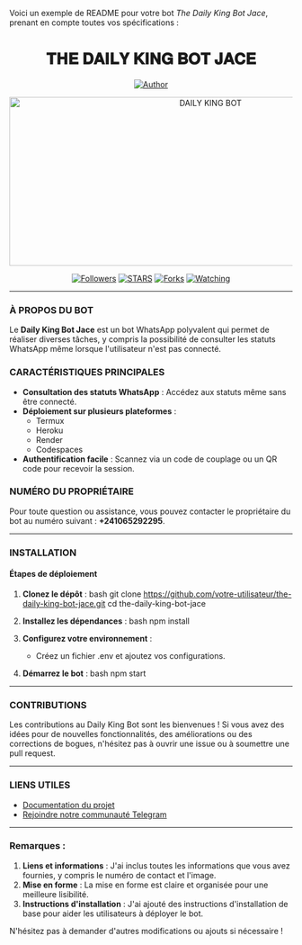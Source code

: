 Voici un exemple de README pour votre bot *The Daily King Bot Jace*, prenant en compte toutes vos spécifications :

<h1 align="center">𝐓𝐇𝐄 𝐃𝐀𝐈𝐋𝐘 𝐊𝐈𝐍𝐆 𝐁𝐎𝐓 𝐉𝐀𝐂𝐄</h1>
<p align="center">
<a href="https://tristanmdarajace.com"><img title="Author" src="https://img.shields.io/badge/THE_DAILY_KING_BOT-black?style=for-the-badge&logo=github"></a>
</p>

<p align="center">
<img alt="DAILY KING BOT" width="700" height="300" src="https://telegra.ph/file/4370bca28c3c155f9be78.jpg">
</p>

<p align="center">
<a href="https://github.com/franceking1?tab=followers"><img title="Followers" src="https://img.shields.io/github/followers/franceking1?label=Followers&style=social"></a>
<a href="https://github.com/franceking1/Flash-Md/stargazers/"><img title="STARS" src="https://img.shields.io/github/stars/franceking1/Flash-Md?&style=social"></a>
<a href="https://github.com/franceking1/Flash-Md/network/members"><img title="Forks" src="https://img.shields.io/github/forks/franceking1/Flash-Md?style=social"></a>
<a href="https://github.com/franceking1/Flash-Md/watchers"><img title="Watching" src="https://img.shields.io/github/watchers/franceking1/Flash-Md?label=Watching&style=social"></a>
</p>

***

### À PROPOS DU BOT

Le **Daily King Bot Jace** est un bot WhatsApp polyvalent qui permet de réaliser diverses tâches, y compris la possibilité de consulter les statuts WhatsApp même lorsque l'utilisateur n'est pas connecté. 

### CARACTÉRISTIQUES PRINCIPALES

- **Consultation des statuts WhatsApp** : Accédez aux statuts même sans être connecté.
- **Déploiement sur plusieurs plateformes** : 
  - Termux
  - Heroku
  - Render
  - Codespaces
- **Authentification facile** : Scannez via un code de couplage ou un QR code pour recevoir la session.

### NUMÉRO DU PROPRIÉTAIRE

Pour toute question ou assistance, vous pouvez contacter le propriétaire du bot au numéro suivant : **+241065292295**.

***

### INSTALLATION

#### Étapes de déploiement

1. **Clonez le dépôt** :
   bash
   git clone https://github.com/votre-utilisateur/the-daily-king-bot-jace.git
   cd the-daily-king-bot-jace
   
2. **Installez les dépendances** :
   bash
   npm install
   
3. **Configurez votre environnement** :
   - Créez un fichier .env et ajoutez vos configurations.

4. **Démarrez le bot** :
   bash
   npm start
   
***

### CONTRIBUTIONS

Les contributions au Daily King Bot sont les bienvenues ! Si vous avez des idées pour de nouvelles fonctionnalités, des améliorations ou des corrections de bogues, n'hésitez pas à ouvrir une issue ou à soumettre une pull request.

***

### LIENS UTILES

- [Documentation du projet](https://tristanmdarajace.com)
- [Rejoindre notre communauté Telegram](https://t.me/france_king1)

***



### Remarques :

1. **Liens et informations** : J'ai inclus toutes les informations que vous avez fournies, y compris le numéro de contact et l'image.
2. **Mise en forme** : La mise en forme est claire et organisée pour une meilleure lisibilité.
3. **Instructions d'installation** : J'ai ajouté des instructions d'installation de base pour aider les utilisateurs à déployer le bot.

N'hésitez pas à demander d'autres modifications ou ajouts si nécessaire !
